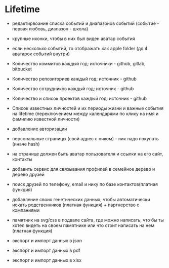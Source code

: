 # Lifetime
- редактирвоание списка событий и диапазонов событий (событие - первая любовь, диапазон - школа)
- крупные иконки, чтобы в них был виден аватар события
- если несколько событий, то отображать как apple folder (до 4 аватарок событий внутри)
- Количество коммитов каждый год: источники - github, gitlab, bitbucket
- Количество репозиториев каждый год: источник - github
- Количество сотрудников каждый год: источник - github
- Количество и список проектов каждый год: источник - github
- Список известных личностей и их периоды жизни и важные события на lifetime (переключением между календарями по клику на имя и фамилию известной личности)
- добавление авторизации
- персональные страницы (свой адрес с ником) - ник надо покупать (иначе hash)
- на странице должен быть аватар пользователя и ссылки на его сайт, контакты

- добавить сервис для связывания профилей в семейное дерево и дерево друзей
- поиск друзей по телефону, email и нику по базе контактов(платная функция)

- добавление своих генетических данных, чтобы автоматически искать родственников (платная функция) + партнерство с компаниями

- памятник на svg/css в подвале сайта, где можно написать, что бы ты хотел видеть на своем памятнике или что стоит написать на нем (платная функция)

- экспорт и импорт данных в json
- экспорт и импорт данных в pdf
- экспорт и импорт данных в xlsx

